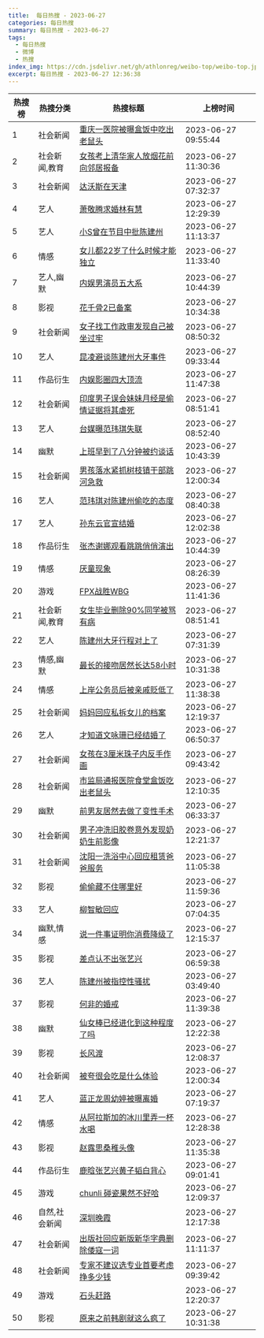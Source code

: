 ```yaml
---
title:  每日热搜 - 2023-06-27
categories: 每日热搜
summary: 每日热搜 - 2023-06-27
tags:
  - 每日热搜
  - 微博
  - 热搜
index_img: https://cdn.jsdelivr.net/gh/athlonreg/weibo-top/weibo-top.jpeg
excerpt: 每日热搜 - 2023-06-27 12:36:38
---
```


| 热搜榜 | 热搜分类 | 热搜标题 | 上榜时间 |
| --- | --- | --- | --- |
| 1 | 社会新闻 | [重庆一医院被曝盒饭中吃出老鼠头](https://s.weibo.com/weibo%3Fq%3D%2523%E9%87%8D%E5%BA%86%E4%B8%80%E5%8C%BB%E9%99%A2%E8%A2%AB%E6%9B%9D%E7%9B%92%E9%A5%AD%E4%B8%AD%E5%90%83%E5%87%BA%E8%80%81%E9%BC%A0%E5%A4%B4%2523) | 2023-06-27 09:55:44 | 
| 2 | 社会新闻,教育 | [女孩考上清华家人放烟花前向邻居报备](https://s.weibo.com/weibo%3Fq%3D%2523%E5%A5%B3%E5%AD%A9%E8%80%83%E4%B8%8A%E6%B8%85%E5%8D%8E%E5%AE%B6%E4%BA%BA%E6%94%BE%E7%83%9F%E8%8A%B1%E5%89%8D%E5%90%91%E9%82%BB%E5%B1%85%E6%8A%A5%E5%A4%87%2523) | 2023-06-27 11:30:36 | 
| 3 | 社会新闻 | [达沃斯在天津](https://s.weibo.com/weibo%3Fq%3D%2523%E8%BE%BE%E6%B2%83%E6%96%AF%E5%9C%A8%E5%A4%A9%E6%B4%A5%2523) | 2023-06-27 07:32:37 | 
| 4 | 艺人 | [萧敬腾求婚林有慧](https://s.weibo.com/weibo%3Fq%3D%2523%E8%90%A7%E6%95%AC%E8%85%BE%E6%B1%82%E5%A9%9A%E6%9E%97%E6%9C%89%E6%85%A7%2523) | 2023-06-27 12:29:39 | 
| 5 | 艺人 | [小S曾在节目中批陈建州](https://s.weibo.com/weibo%3Fq%3D%2523%E5%B0%8FS%E6%9B%BE%E5%9C%A8%E8%8A%82%E7%9B%AE%E4%B8%AD%E6%89%B9%E9%99%88%E5%BB%BA%E5%B7%9E%2523) | 2023-06-27 11:13:37 | 
| 6 | 情感 | [女儿都22岁了什么时候才能独立](https://s.weibo.com/weibo%3Fq%3D%2523%E5%A5%B3%E5%84%BF%E9%83%BD22%E5%B2%81%E4%BA%86%E4%BB%80%E4%B9%88%E6%97%B6%E5%80%99%E6%89%8D%E8%83%BD%E7%8B%AC%E7%AB%8B%2523) | 2023-06-27 11:33:40 | 
| 7 | 艺人,幽默 | [内娱男演员五大系](https://s.weibo.com/weibo%3Fq%3D%2523%E5%86%85%E5%A8%B1%E7%94%B7%E6%BC%94%E5%91%98%E4%BA%94%E5%A4%A7%E7%B3%BB%2523) | 2023-06-27 10:44:39 | 
| 8 | 影视 | [花千骨2已备案](https://s.weibo.com/weibo%3Fq%3D%2523%E8%8A%B1%E5%8D%83%E9%AA%A82%E5%B7%B2%E5%A4%87%E6%A1%88%2523) | 2023-06-27 10:34:38 | 
| 9 | 社会新闻 | [女子找工作政审发现自己被坐过牢](https://s.weibo.com/weibo%3Fq%3D%2523%E5%A5%B3%E5%AD%90%E6%89%BE%E5%B7%A5%E4%BD%9C%E6%94%BF%E5%AE%A1%E5%8F%91%E7%8E%B0%E8%87%AA%E5%B7%B1%E8%A2%AB%E5%9D%90%E8%BF%87%E7%89%A2%2523) | 2023-06-27 08:50:32 | 
| 10 | 艺人 | [昆凌避谈陈建州大牙事件](https://s.weibo.com/weibo%3Fq%3D%2523%E6%98%86%E5%87%8C%E9%81%BF%E8%B0%88%E9%99%88%E5%BB%BA%E5%B7%9E%E5%A4%A7%E7%89%99%E4%BA%8B%E4%BB%B6%2523) | 2023-06-27 09:33:44 | 
| 11 | 作品衍生 | [内娱影圈四大顶流](https://s.weibo.com/weibo%3Fq%3D%2523%E5%86%85%E5%A8%B1%E5%BD%B1%E5%9C%88%E5%9B%9B%E5%A4%A7%E9%A1%B6%E6%B5%81%2523) | 2023-06-27 11:47:38 | 
| 12 | 社会新闻 | [印度男子误会妹妹月经是偷情证据将其虐死](https://s.weibo.com/weibo%3Fq%3D%2523%E5%8D%B0%E5%BA%A6%E7%94%B7%E5%AD%90%E8%AF%AF%E4%BC%9A%E5%A6%B9%E5%A6%B9%E6%9C%88%E7%BB%8F%E6%98%AF%E5%81%B7%E6%83%85%E8%AF%81%E6%8D%AE%E5%B0%86%E5%85%B6%E8%99%90%E6%AD%BB%2523) | 2023-06-27 08:51:41 | 
| 13 | 艺人 | [台媒曝范玮琪失联](https://s.weibo.com/weibo%3Fq%3D%2523%E5%8F%B0%E5%AA%92%E6%9B%9D%E8%8C%83%E7%8E%AE%E7%90%AA%E5%A4%B1%E8%81%94%2523) | 2023-06-27 08:52:40 | 
| 14 | 幽默 | [上班早到了八分钟被约谈话](https://s.weibo.com/weibo%3Fq%3D%2523%E4%B8%8A%E7%8F%AD%E6%97%A9%E5%88%B0%E4%BA%86%E5%85%AB%E5%88%86%E9%92%9F%E8%A2%AB%E7%BA%A6%E8%B0%88%E8%AF%9D%2523) | 2023-06-27 10:43:39 | 
| 15 | 社会新闻 | [男孩落水紧抓树枝镇干部跳河急救](https://s.weibo.com/weibo%3Fq%3D%2523%E7%94%B7%E5%AD%A9%E8%90%BD%E6%B0%B4%E7%B4%A7%E6%8A%93%E6%A0%91%E6%9E%9D%E9%95%87%E5%B9%B2%E9%83%A8%E8%B7%B3%E6%B2%B3%E6%80%A5%E6%95%91%2523) | 2023-06-27 12:00:34 | 
| 16 | 艺人 | [范玮琪对陈建州偷吃的态度](https://s.weibo.com/weibo%3Fq%3D%2523%E8%8C%83%E7%8E%AE%E7%90%AA%E5%AF%B9%E9%99%88%E5%BB%BA%E5%B7%9E%E5%81%B7%E5%90%83%E7%9A%84%E6%80%81%E5%BA%A6%2523) | 2023-06-27 08:40:38 | 
| 17 | 艺人 | [孙东云官宣结婚](https://s.weibo.com/weibo%3Fq%3D%2523%E5%AD%99%E4%B8%9C%E4%BA%91%E5%AE%98%E5%AE%A3%E7%BB%93%E5%A9%9A%2523) | 2023-06-27 12:02:38 | 
| 18 | 作品衍生 | [张杰谢娜观看跳跳俏俏演出](https://s.weibo.com/weibo%3Fq%3D%2523%E5%BC%A0%E6%9D%B0%E8%B0%A2%E5%A8%9C%E8%A7%82%E7%9C%8B%E8%B7%B3%E8%B7%B3%E4%BF%8F%E4%BF%8F%E6%BC%94%E5%87%BA%2523) | 2023-06-27 10:44:39 | 
| 19 | 情感 | [厌童现象](https://s.weibo.com/weibo%3Fq%3D%2523%E5%8E%8C%E7%AB%A5%E7%8E%B0%E8%B1%A1%2523) | 2023-06-27 08:26:39 | 
| 20 | 游戏 | [FPX战胜WBG](https://s.weibo.com/weibo%3Fq%3D%2523FPX%E6%88%98%E8%83%9CWBG%2523) | 2023-06-27 11:41:36 | 
| 21 | 社会新闻,教育 | [女生毕业删除90%同学被骂有病](https://s.weibo.com/weibo%3Fq%3D%2523%E5%A5%B3%E7%94%9F%E6%AF%95%E4%B8%9A%E5%88%A0%E9%99%A490%25%E5%90%8C%E5%AD%A6%E8%A2%AB%E9%AA%82%E6%9C%89%E7%97%85%2523) | 2023-06-27 08:51:41 | 
| 22 | 艺人 | [陈建州大牙行程对上了](https://s.weibo.com/weibo%3Fq%3D%2523%E9%99%88%E5%BB%BA%E5%B7%9E%E5%A4%A7%E7%89%99%E8%A1%8C%E7%A8%8B%E5%AF%B9%E4%B8%8A%E4%BA%86%2523) | 2023-06-27 07:31:39 | 
| 23 | 情感,幽默 | [最长的接吻居然长达58小时](https://s.weibo.com/weibo%3Fq%3D%2523%E6%9C%80%E9%95%BF%E7%9A%84%E6%8E%A5%E5%90%BB%E5%B1%85%E7%84%B6%E9%95%BF%E8%BE%BE58%E5%B0%8F%E6%97%B6%2523) | 2023-06-27 10:31:38 | 
| 24 | 情感 | [上岸公务员后被亲戚贬低了](https://s.weibo.com/weibo%3Fq%3D%2523%E4%B8%8A%E5%B2%B8%E5%85%AC%E5%8A%A1%E5%91%98%E5%90%8E%E8%A2%AB%E4%BA%B2%E6%88%9A%E8%B4%AC%E4%BD%8E%E4%BA%86%2523) | 2023-06-27 11:38:38 | 
| 25 | 社会新闻 | [妈妈回应私拆女儿的档案](https://s.weibo.com/weibo%3Fq%3D%2523%E5%A6%88%E5%A6%88%E5%9B%9E%E5%BA%94%E7%A7%81%E6%8B%86%E5%A5%B3%E5%84%BF%E7%9A%84%E6%A1%A3%E6%A1%88%2523) | 2023-06-27 12:19:37 | 
| 26 | 艺人 | [才知道文咏珊已经结婚了](https://s.weibo.com/weibo%3Fq%3D%2523%E6%89%8D%E7%9F%A5%E9%81%93%E6%96%87%E5%92%8F%E7%8F%8A%E5%B7%B2%E7%BB%8F%E7%BB%93%E5%A9%9A%E4%BA%86%2523) | 2023-06-27 06:50:37 | 
| 27 | 社会新闻 | [女孩在3厘米珠子内反手作画](https://s.weibo.com/weibo%3Fq%3D%2523%E5%A5%B3%E5%AD%A9%E5%9C%A83%E5%8E%98%E7%B1%B3%E7%8F%A0%E5%AD%90%E5%86%85%E5%8F%8D%E6%89%8B%E4%BD%9C%E7%94%BB%2523) | 2023-06-27 09:43:42 | 
| 28 | 社会新闻 | [市监局通报医院食堂盒饭吃出老鼠头](https://s.weibo.com/weibo%3Fq%3D%2523%E5%B8%82%E7%9B%91%E5%B1%80%E9%80%9A%E6%8A%A5%E5%8C%BB%E9%99%A2%E9%A3%9F%E5%A0%82%E7%9B%92%E9%A5%AD%E5%90%83%E5%87%BA%E8%80%81%E9%BC%A0%E5%A4%B4%2523) | 2023-06-27 12:10:35 | 
| 29 | 幽默 | [前男友居然去做了变性手术](https://s.weibo.com/weibo%3Fq%3D%2523%E5%89%8D%E7%94%B7%E5%8F%8B%E5%B1%85%E7%84%B6%E5%8E%BB%E5%81%9A%E4%BA%86%E5%8F%98%E6%80%A7%E6%89%8B%E6%9C%AF%2523) | 2023-06-27 06:33:37 | 
| 30 | 社会新闻 | [男子冲洗旧胶卷意外发现奶奶生前影像](https://s.weibo.com/weibo%3Fq%3D%2523%E7%94%B7%E5%AD%90%E5%86%B2%E6%B4%97%E6%97%A7%E8%83%B6%E5%8D%B7%E6%84%8F%E5%A4%96%E5%8F%91%E7%8E%B0%E5%A5%B6%E5%A5%B6%E7%94%9F%E5%89%8D%E5%BD%B1%E5%83%8F%2523) | 2023-06-27 12:21:37 | 
| 31 | 社会新闻 | [沈阳一洗浴中心回应租赁爸爸服务](https://s.weibo.com/weibo%3Fq%3D%2523%E6%B2%88%E9%98%B3%E4%B8%80%E6%B4%97%E6%B5%B4%E4%B8%AD%E5%BF%83%E5%9B%9E%E5%BA%94%E7%A7%9F%E8%B5%81%E7%88%B8%E7%88%B8%E6%9C%8D%E5%8A%A1%2523) | 2023-06-27 11:05:38 | 
| 32 | 影视 | [偷偷藏不住哪里好](https://s.weibo.com/weibo%3Fq%3D%2523%E5%81%B7%E5%81%B7%E8%97%8F%E4%B8%8D%E4%BD%8F%E5%93%AA%E9%87%8C%E5%A5%BD%2523) | 2023-06-27 11:59:36 | 
| 33 | 艺人 | [柳智敏回应](https://s.weibo.com/weibo%3Fq%3D%2523%E6%9F%B3%E6%99%BA%E6%95%8F%E5%9B%9E%E5%BA%94%2523) | 2023-06-27 07:04:35 | 
| 34 | 幽默,情感 | [说一件事证明你消费降级了](https://s.weibo.com/weibo%3Fq%3D%2523%E8%AF%B4%E4%B8%80%E4%BB%B6%E4%BA%8B%E8%AF%81%E6%98%8E%E4%BD%A0%E6%B6%88%E8%B4%B9%E9%99%8D%E7%BA%A7%E4%BA%86%2523) | 2023-06-27 12:15:37 | 
| 35 | 影视 | [差点认不出张艺兴](https://s.weibo.com/weibo%3Fq%3D%2523%E5%B7%AE%E7%82%B9%E8%AE%A4%E4%B8%8D%E5%87%BA%E5%BC%A0%E8%89%BA%E5%85%B4%2523) | 2023-06-27 06:59:38 | 
| 36 | 艺人 | [陈建州被指控性骚扰](https://s.weibo.com/weibo%3Fq%3D%2523%E9%99%88%E5%BB%BA%E5%B7%9E%E8%A2%AB%E6%8C%87%E6%8E%A7%E6%80%A7%E9%AA%9A%E6%89%B0%2523) | 2023-06-27 03:49:40 | 
| 37 | 影视 | [何非的婚戒](https://s.weibo.com/weibo%3Fq%3D%2523%E4%BD%95%E9%9D%9E%E7%9A%84%E5%A9%9A%E6%88%92%2523) | 2023-06-27 11:39:38 | 
| 38 | 幽默 | [仙女棒已经进化到这种程度了吗](https://s.weibo.com/weibo%3Fq%3D%2523%E4%BB%99%E5%A5%B3%E6%A3%92%E5%B7%B2%E7%BB%8F%E8%BF%9B%E5%8C%96%E5%88%B0%E8%BF%99%E7%A7%8D%E7%A8%8B%E5%BA%A6%E4%BA%86%E5%90%97%2523) | 2023-06-27 12:22:38 | 
| 39 | 影视 | [长风渡](https://s.weibo.com/weibo%3Fq%3D%2523%E9%95%BF%E9%A3%8E%E6%B8%A1%2523) | 2023-06-27 12:08:37 | 
| 40 | 社会新闻 | [被夸很会吃是什么体验](https://s.weibo.com/weibo%3Fq%3D%2523%E8%A2%AB%E5%A4%B8%E5%BE%88%E4%BC%9A%E5%90%83%E6%98%AF%E4%BB%80%E4%B9%88%E4%BD%93%E9%AA%8C%2523) | 2023-06-27 12:00:34 | 
| 41 | 艺人 | [蓝正龙周幼婷被曝离婚](https://s.weibo.com/weibo%3Fq%3D%2523%E8%93%9D%E6%AD%A3%E9%BE%99%E5%91%A8%E5%B9%BC%E5%A9%B7%E8%A2%AB%E6%9B%9D%E7%A6%BB%E5%A9%9A%2523) | 2023-06-27 07:19:37 | 
| 42 | 情感 | [从阿拉斯加的冰川里弄一杯水喝](https://s.weibo.com/weibo%3Fq%3D%2523%E4%BB%8E%E9%98%BF%E6%8B%89%E6%96%AF%E5%8A%A0%E7%9A%84%E5%86%B0%E5%B7%9D%E9%87%8C%E5%BC%84%E4%B8%80%E6%9D%AF%E6%B0%B4%E5%96%9D%2523) | 2023-06-27 12:28:38 | 
| 43 | 影视 | [赵露思桑稚头像](https://s.weibo.com/weibo%3Fq%3D%2523%E8%B5%B5%E9%9C%B2%E6%80%9D%E6%A1%91%E7%A8%9A%E5%A4%B4%E5%83%8F%2523) | 2023-06-27 11:35:38 | 
| 44 | 作品衍生 | [鹿晗张艺兴黄子韬白背心](https://s.weibo.com/weibo%3Fq%3D%2523%E9%B9%BF%E6%99%97%E5%BC%A0%E8%89%BA%E5%85%B4%E9%BB%84%E5%AD%90%E9%9F%AC%E7%99%BD%E8%83%8C%E5%BF%83%2523) | 2023-06-27 09:01:41 | 
| 45 | 游戏 | [chunli 碰瓷果然不好哈](https://s.weibo.com/weibo%3Fq%3D%2523chunli%20%E7%A2%B0%E7%93%B7%E6%9E%9C%E7%84%B6%E4%B8%8D%E5%A5%BD%E5%93%88%2523) | 2023-06-27 12:09:37 | 
| 46 | 自然,社会新闻 | [深圳晚霞](https://s.weibo.com/weibo%3Fq%3D%2523%E6%B7%B1%E5%9C%B3%E6%99%9A%E9%9C%9E%2523) | 2023-06-27 12:17:38 | 
| 47 | 社会新闻 | [出版社回应新版新华字典删除倭寇一词](https://s.weibo.com/weibo%3Fq%3D%2523%E5%87%BA%E7%89%88%E7%A4%BE%E5%9B%9E%E5%BA%94%E6%96%B0%E7%89%88%E6%96%B0%E5%8D%8E%E5%AD%97%E5%85%B8%E5%88%A0%E9%99%A4%E5%80%AD%E5%AF%87%E4%B8%80%E8%AF%8D%2523) | 2023-06-27 11:11:37 | 
| 48 | 社会新闻 | [专家不建议选专业首要考虑挣多少钱](https://s.weibo.com/weibo%3Fq%3D%2523%E4%B8%93%E5%AE%B6%E4%B8%8D%E5%BB%BA%E8%AE%AE%E9%80%89%E4%B8%93%E4%B8%9A%E9%A6%96%E8%A6%81%E8%80%83%E8%99%91%E6%8C%A3%E5%A4%9A%E5%B0%91%E9%92%B1%2523) | 2023-06-27 09:39:42 | 
| 49 | 游戏 | [石头赶路](https://s.weibo.com/weibo%3Fq%3D%2523%E7%9F%B3%E5%A4%B4%E8%B5%B6%E8%B7%AF%2523) | 2023-06-27 12:20:37 | 
| 50 | 影视 | [原来之前韩剧就这么疯了](https://s.weibo.com/weibo%3Fq%3D%2523%E5%8E%9F%E6%9D%A5%E4%B9%8B%E5%89%8D%E9%9F%A9%E5%89%A7%E5%B0%B1%E8%BF%99%E4%B9%88%E7%96%AF%E4%BA%86%2523) | 2023-06-27 10:31:38 | 
